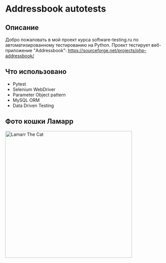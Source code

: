 # Addressbook autotests
## Описание
Добро пожаловать в мой проект курса software-testing.ru по автоматизированному тестированию на Python.
Проект тестирует веб-приложение "Addressbook": https://sourceforge.net/projects/php-addressbook/
## Что использовано
- Pytest
- Selenium WebDriver
- Parameter Object pattern
- MySQL ORM
- Data Driven Testing
## Фото кошки Ламарр
<picture>
  <img alt="Lamarr The Cat" src="https://user-images.githubusercontent.com/125028645/227778209-ea0bca56-331f-4ac7-9016-c00b8558d58b.png" width=400>
</picture>
